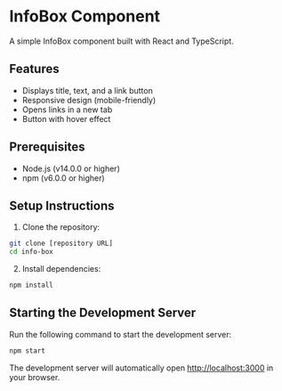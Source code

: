 # InfoBox Component

A simple InfoBox component built with React and TypeScript.

## Features

- Displays title, text, and a link button
- Responsive design (mobile-friendly)
- Opens links in a new tab
- Button with hover effect

## Prerequisites

- Node.js (v14.0.0 or higher)
- npm (v6.0.0 or higher)

## Setup Instructions

1. Clone the repository:
```bash
git clone [repository URL]
cd info-box
```

2. Install dependencies:
```bash
npm install
```

## Starting the Development Server

Run the following command to start the development server:
```bash
npm start
```

The development server will automatically open [http://localhost:3000](http://localhost:3000) in your browser.
